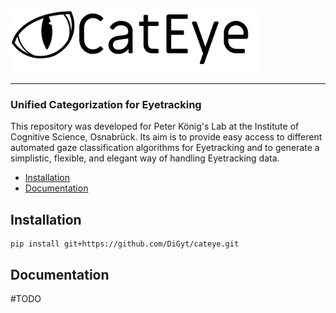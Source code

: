 
<img src="/files/imgs/cateye_header.png" alt="CatEye logo" height="100"/>

___
### Unified Categorization for Eyetracking

This repository was developed for Peter König's Lab at the Institute of Cognitive Science, Osnabrück. Its aim is to provide easy access to different automated gaze classification algorithms for Eyetracking and to generate a simplistic, flexible, and elegant way of handling Eyetracking data.

- [Installation](#installation)
- [Documentation](#documentation)

## Installation
```
pip install git+https://github.com/DiGyt/cateye.git
```

## Documentation

 #TODO
